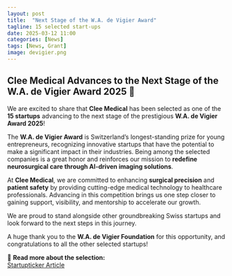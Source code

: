 ```yaml
---
layout: post
title:  "Next Stage of the W.A. de Vigier Award"
tagline: 15 selected start-ups
date: 2025-03-12 11:00
categories: [News]
tags: [News, Grant]
image: devigier.png
---
```


## Clee Medical Advances to the Next Stage of the W.A. de Vigier Award 2025 🎉  

We are excited to share that **Clee Medical** has been selected as one of the **15 startups** advancing to the next stage of the prestigious **W.A. de Vigier Award 2025**!  

The **W.A. de Vigier Award** is Switzerland’s longest-standing prize for young entrepreneurs, recognizing innovative startups that have the potential to make a significant impact in their industries. Being among the selected companies is a great honor and reinforces our mission to **redefine neurosurgical care through AI-driven imaging solutions**.  

At **Clee Medical**, we are committed to enhancing **surgical precision** and **patient safety** by providing cutting-edge medical technology to healthcare professionals. Advancing in this competition brings us one step closer to gaining support, visibility, and mentorship to accelerate our growth.  

We are proud to stand alongside other groundbreaking Swiss startups and look forward to the next steps in this journey.  

A huge thank you to the **W.A. de Vigier Foundation** for this opportunity, and congratulations to all the other selected startups!

🔗 **Read more about the selection:**  
[Startupticker Article](https://www.startupticker.ch/en/news/15-startups-advance-to-next-stage-of-the-w-a-de-vigier-award?utm_source=newsletter644&utm_medium=email&utm_campaign=newsletter644)